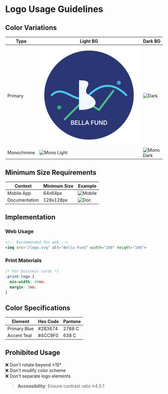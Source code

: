 # Logo Usage Guidelines

## Color Variations
| Type          | Light BG | Dark BG  |
|---------------|----------|----------|
| Primary       | ![Primary](bella-fund-logo.svg) | ![Dark](bella-fund-logo-dark.svg) |
| Monochrome    | ![Mono Light](bella-fund-logo-mono-light.svg) | ![Mono Dark](bella-fund-logo-mono-dark.svg) |

## Minimum Size Requirements
| Context       | Minimum Size | Example |
|---------------|--------------|---------|
| Mobile App    | 64x64px      | ![Mobile](examples/mobile-example.png) |
| Documentation | 128x128px    | ![Doc](examples/doc-example.png) |

## Implementation
### Web Usage
```html
<!-- Recommended for web -->
<img src="/logo.svg" alt="Bella Fund" width="160" height="160">
```

### Print Materials
```css
/* For business cards */
.print-logo {
  min-width: 40mm;
  margin: 5mm;
}
```

## Color Specifications
| Element       | Hex Code  | Pantone    |
|---------------|-----------|------------|
| Primary Blue  | #2B3674   | 2768 C     |
| Accent Teal   | #4CC9F0   | 638 C      |

## Prohibited Usage
❌ Don't rotate beyond ±15°  
❌ Don't modify color scheme  
❌ Don't separate logo elements

> **Accessibility**: Ensure contrast ratio ≥4.5:1
